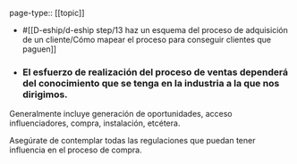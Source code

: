 page-type:: [[topic]]

- #[[D-eship/d-eship step/13 haz un esquema del proceso de adquisición de un cliente/Cómo mapear el proceso para conseguir clientes que paguen]]

- ### El esfuerzo de realización del proceso de ventas dependerá del conocimiento que se tenga en la industria a la que nos dirigimos.

Generalmente incluye generación de oportunidades, acceso influenciadores, compra, instalación, etcétera.

Asegúrate de contemplar todas las regulaciones que puedan tener influencia en el proceso de compra.



